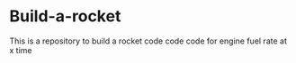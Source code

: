# Build-a-rocket
This is a repository to build a rocket
code code code for engine fuel rate at x time

